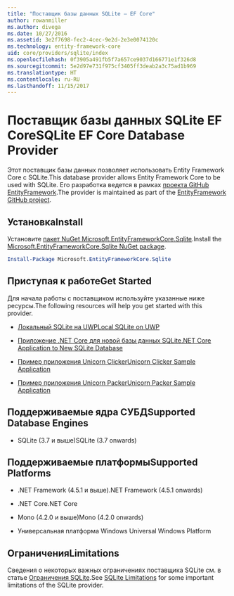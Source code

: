 ```yaml
---
title: "Поставщик базы данных SQLite — EF Core"
author: rowanmiller
ms.author: divega
ms.date: 10/27/2016
ms.assetid: 3e2f7698-fec2-4cec-9e2d-2e3e0074120c
ms.technology: entity-framework-core
uid: core/providers/sqlite/index
ms.openlocfilehash: 0f3905a491fb5f7a657ce9037d166771e1f326d8
ms.sourcegitcommit: 5e2d97e731f975cf3405ff3deab2a3c75ad1b969
ms.translationtype: HT
ms.contentlocale: ru-RU
ms.lasthandoff: 11/15/2017
---
```

# <a name="sqlite-ef-core-database-provider"></a><span data-ttu-id="0c084-102">Поставщик базы данных SQLite EF Core</span><span class="sxs-lookup"><span data-stu-id="0c084-102">SQLite EF Core Database Provider</span></span>

<span data-ttu-id="0c084-103">Этот поставщик базы данных позволяет использовать Entity Framework Core с SQLite.</span><span class="sxs-lookup"><span data-stu-id="0c084-103">This database provider allows Entity Framework Core to be used with SQLite.</span></span> <span data-ttu-id="0c084-104">Его разработка ведется в рамках [проекта GitHub EntityFramework](https://github.com/aspnet/EntityFramework).</span><span class="sxs-lookup"><span data-stu-id="0c084-104">The provider is maintained as part of the [EntityFramework GitHub project](https://github.com/aspnet/EntityFramework).</span></span>

## <a name="install"></a><span data-ttu-id="0c084-105">Установка</span><span class="sxs-lookup"><span data-stu-id="0c084-105">Install</span></span>

<span data-ttu-id="0c084-106">Установите [пакет NuGet Microsoft.EntityFrameworkCore.Sqlite](https://www.nuget.org/packages/Microsoft.EntityFrameworkCore.Sqlite/).</span><span class="sxs-lookup"><span data-stu-id="0c084-106">Install the [Microsoft.EntityFrameworkCore.Sqlite NuGet package](https://www.nuget.org/packages/Microsoft.EntityFrameworkCore.Sqlite/).</span></span>

``` powershell
Install-Package Microsoft.EntityFrameworkCore.Sqlite
```

## <a name="get-started"></a><span data-ttu-id="0c084-107">Приступая к работе</span><span class="sxs-lookup"><span data-stu-id="0c084-107">Get Started</span></span>

<span data-ttu-id="0c084-108">Для начала работы с поставщиком используйте указанные ниже ресурсы.</span><span class="sxs-lookup"><span data-stu-id="0c084-108">The following resources will help you get started with this provider.</span></span>
* [<span data-ttu-id="0c084-109">Локальный SQLite на UWP</span><span class="sxs-lookup"><span data-stu-id="0c084-109">Local SQLite on UWP</span></span>](../../get-started/uwp/getting-started.md)

* [<span data-ttu-id="0c084-110">Приложение .NET Core для новой базы данных SQLite</span><span class="sxs-lookup"><span data-stu-id="0c084-110">.NET Core Application to New SQLite Database</span></span>](../../get-started/netcore/new-db-sqlite.md)

* [<span data-ttu-id="0c084-111">Пример приложения Unicorn Clicker</span><span class="sxs-lookup"><span data-stu-id="0c084-111">Unicorn Clicker Sample Application</span></span>](https://github.com/rowanmiller/UnicornStore/tree/master/UnicornClicker/UWP)

* [<span data-ttu-id="0c084-112">Пример приложения Unicorn Packer</span><span class="sxs-lookup"><span data-stu-id="0c084-112">Unicorn Packer Sample Application</span></span>](https://github.com/rowanmiller/UnicornStore/tree/master/UnicornPacker)

## <a name="supported-database-engines"></a><span data-ttu-id="0c084-113">Поддерживаемые ядра СУБД</span><span class="sxs-lookup"><span data-stu-id="0c084-113">Supported Database Engines</span></span>

* <span data-ttu-id="0c084-114">SQLite (3.7 и выше)</span><span class="sxs-lookup"><span data-stu-id="0c084-114">SQLite (3.7 onwards)</span></span>

## <a name="supported-platforms"></a><span data-ttu-id="0c084-115">Поддерживаемые платформы</span><span class="sxs-lookup"><span data-stu-id="0c084-115">Supported Platforms</span></span>

* <span data-ttu-id="0c084-116">.NET Framework (4.5.1 и выше)</span><span class="sxs-lookup"><span data-stu-id="0c084-116">.NET Framework (4.5.1 onwards)</span></span>

* <span data-ttu-id="0c084-117">.NET Core</span><span class="sxs-lookup"><span data-stu-id="0c084-117">.NET Core</span></span>

* <span data-ttu-id="0c084-118">Mono (4.2.0 и выше)</span><span class="sxs-lookup"><span data-stu-id="0c084-118">Mono (4.2.0 onwards)</span></span>

* <span data-ttu-id="0c084-119">Универсальная платформа Windows </span><span class="sxs-lookup"><span data-stu-id="0c084-119">Universal Windows Platform</span></span>

## <a name="limitations"></a><span data-ttu-id="0c084-120">Ограничения</span><span class="sxs-lookup"><span data-stu-id="0c084-120">Limitations</span></span>

<span data-ttu-id="0c084-121">Сведения о некоторых важных ограничениях поставщика SQLite см. в статье [Ограничения SQLite](limitations.md).</span><span class="sxs-lookup"><span data-stu-id="0c084-121">See [SQLite Limitations](limitations.md) for some important limitations of the SQLite provider.</span></span>
